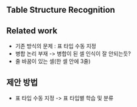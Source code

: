 ## Table Structure Recognition

## Related work
- 기존 방식의 문제 : 표 타입 수동 지정
- 병합 논리 부재 -> 병합이 된 셀 인식이 잘 안되는듯?
- 줄 바꿈이 있는 셀(한 셀 안에 3줄)

## 제안 방법
- 표 타입 수동 지정 -> 표 타입별 학습 및 분류